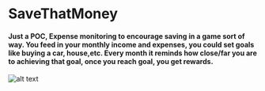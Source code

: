 # SaveThatMoney
#### Just a POC, Expense monitoring to encourage saving in a game sort of way. You feed in your monthly income and expenses, you could set goals like buying a car, house,etc. Every month it reminds how close/far you are to achieving that goal, once you reach goal, you get rewards. 
![alt text](https://cdn.pixabay.com/photo/2018/06/03/17/36/save-3451075_960_720.jpg)
